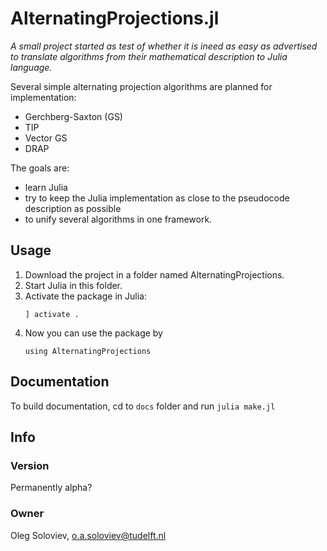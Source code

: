 # AlternatingProjections.jl

_A small project started as test of whether it is ineed as easy as advertised to translate algorithms from their mathematical description to Julia language._

Several simple alternating projection algorithms are planned for implementation:
- Gerchberg-Saxton (GS)
- TIP
- Vector GS
- DRAP

The goals are:
 - learn Julia
 -  try to keep the Julia implementation as close to the pseudocode description as possible
 - to unify several algorithms in one framework.
 
 ## Usage
 
 1. Download the project in a folder named AlternatingProjections.
 2. Start Julia in this folder.
 3. Activate the package in Julia:
     ```
     ] activate .
    ```
4. Now you can use the package by 
    ```
    using AlternatingProjections
   ```
## Documentation

To build documentation, cd to `docs` folder and run `julia make.jl`

## Info
### Version
Permanently alpha?

### Owner
Oleg Soloviev, o.a.soloviev@tudelft.nl